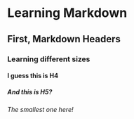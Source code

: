 # Learning Markdown
## First, Markdown Headers
### Learning different sizes
#### I guess this is H4
##### And this is H5?
###### The smallest one here!
